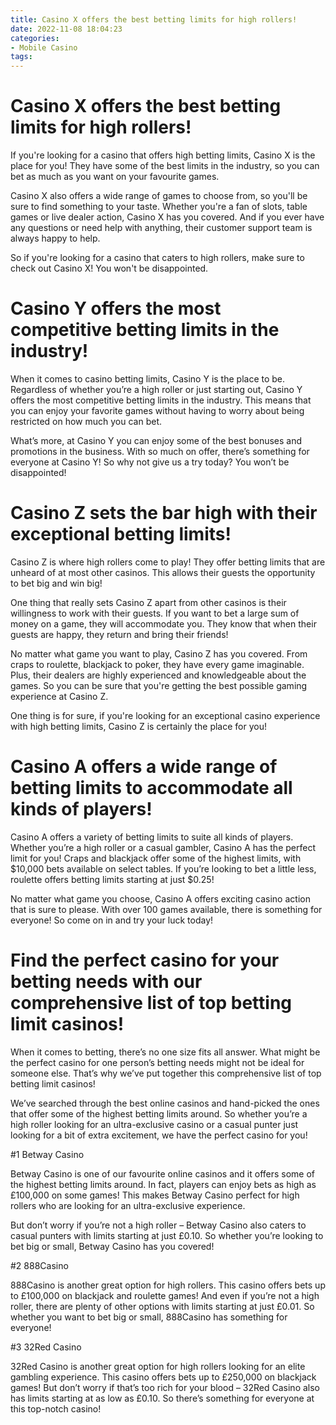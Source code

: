 ```yaml
---
title: Casino X offers the best betting limits for high rollers!
date: 2022-11-08 18:04:23
categories:
- Mobile Casino
tags:
---
```



#  Casino X offers the best betting limits for high rollers!

If you're looking for a casino that offers high betting limits, Casino X is the place for you! They have some of the best limits in the industry, so you can bet as much as you want on your favourite games.

Casino X also offers a wide range of games to choose from, so you'll be sure to find something to your taste. Whether you're a fan of slots, table games or live dealer action, Casino X has you covered. And if you ever have any questions or need help with anything, their customer support team is always happy to help.

So if you're looking for a casino that caters to high rollers, make sure to check out Casino X! You won't be disappointed.

#  Casino Y offers the most competitive betting limits in the industry!

When it comes to casino betting limits, Casino Y is the place to be. Regardless of whether you’re a high roller or just starting out, Casino Y offers the most competitive betting limits in the industry. This means that you can enjoy your favorite games without having to worry about being restricted on how much you can bet.

What’s more, at Casino Y you can enjoy some of the best bonuses and promotions in the business. With so much on offer, there’s something for everyone at Casino Y! So why not give us a try today? You won’t be disappointed!

#  Casino Z sets the bar high with their exceptional betting limits!

Casino Z is where high rollers come to play! They offer betting limits that are unheard of at most other casinos. This allows their guests the opportunity to bet big and win big!

One thing that really sets Casino Z apart from other casinos is their willingness to work with their guests. If you want to bet a large sum of money on a game, they will accommodate you. They know that when their guests are happy, they return and bring their friends!

No matter what game you want to play, Casino Z has you covered. From craps to roulette, blackjack to poker, they have every game imaginable. Plus, their dealers are highly experienced and knowledgeable about the games. So you can be sure that you're getting the best possible gaming experience at Casino Z.

One thing is for sure, if you're looking for an exceptional casino experience with high betting limits, Casino Z is certainly the place for you!

#  Casino A offers a wide range of betting limits to accommodate all kinds of players!

Casino A offers a variety of betting limits to suite all kinds of players. Whether you’re a high roller or a casual gambler, Casino A has the perfect limit for you! Craps and blackjack offer some of the highest limits, with $10,000 bets available on select tables. If you’re looking to bet a little less, roulette offers betting limits starting at just $0.25!

No matter what game you choose, Casino A offers exciting casino action that is sure to please. With over 100 games available, there is something for everyone! So come on in and try your luck today!

#  Find the perfect casino for your betting needs with our comprehensive list of top betting limit casinos!

When it comes to betting, there’s no one size fits all answer. What might be the perfect casino for one person’s betting needs might not be ideal for someone else. That’s why we’ve put together this comprehensive list of top betting limit casinos!

We’ve searched through the best online casinos and hand-picked the ones that offer some of the highest betting limits around. So whether you’re a high roller looking for an ultra-exclusive casino or a casual punter just looking for a bit of extra excitement, we have the perfect casino for you!

#1 Betway Casino

Betway Casino is one of our favourite online casinos and it offers some of the highest betting limits around. In fact, players can enjoy bets as high as £100,000 on some games! This makes Betway Casino perfect for high rollers who are looking for an ultra-exclusive experience.

But don’t worry if you’re not a high roller – Betway Casino also caters to casual punters with limits starting at just £0.10. So whether you’re looking to bet big or small, Betway Casino has you covered!

#2 888Casino

888Casino is another great option for high rollers. This casino offers bets up to £100,000 on blackjack and roulette games! And even if you’re not a high roller, there are plenty of other options with limits starting at just £0.01. So whether you want to bet big or small, 888Casino has something for everyone!

#3 32Red Casino

32Red Casino is another great option for high rollers looking for an elite gambling experience. This casino offers bets up to £250,000 on blackjack games! But don’t worry if that’s too rich for your blood – 32Red Casino also has limits starting at as low as £0.10. So there’s something for everyone at this top-notch casino!